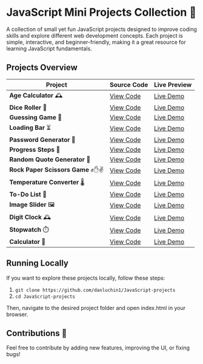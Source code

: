 # **JavaScript Mini Projects Collection** 🚀

A collection of small yet fun JavaScript projects designed to improve coding skills and explore different web development concepts. Each project is simple, interactive, and beginner-friendly, making it a great resource for learning JavaScript fundamentals.

## **Projects Overview**

| Project | Source Code | Live Preview |
|---------|------------|-------------|
| **Age Calculator** 🕰️ | [View Code](age_calculator)                     | [Live Demo](https://danluchin1agecalculator.netlify.app/)                               |
| **Dice Roller** 🎲 | [View Code](dice_roller)                           | [Live Demo](https://luchindan1diceroller.netlify.app/)                                  |
| **Guessing Game** 🎯 | [View Code](guessing_game)                       | [Live Demo](https://danluchin1guessinggame.netlify.app/)                                |
| **Loading Bar** ⏳ | [View Code](loading_bar)                           | [Live Demo](https://danluchin1loadingbar.netlify.app/)                                  |
| **Password Generator** 🔐 | [View Code](password_generator)             | [Live Demo](https://danluchin1passwordgenerator.netlify.app/)                           |
| **Progress Steps** 📶 | [View Code](progress_steps)                     | [Live Demo](https://danluchin1progresssteps.netlify.app/)                               |
| **Random Quote Generator** 📝 | [View Code](random_quote_generator)     | [Live Demo](https://danluchin1randomquotegenerator.netlify.app/)                        |
| **Rock Paper Scissors Game** ✊✋✌️ | [View Code](rock_paper_scissors) | [Live Demo](https://danluchin1rockpaperscissors.netlify.app/)                           |
| **Temperature Converter** 🌡️ | [View Code](temperature_conversion)      | [Live Demo](https://danluchin1temperatureconversion.netlify.app/)                       |
| **To-Do List** 📃| [View Code](todo_list)                               | [Live Demo](https://danluchin1todolist.netlify.app/)                                    |
| **Image Slider** 🖼️| [View Code](image_slider)                          | [Live Demo](https://danluchin1imageslider.netlify.app/)                                 |
| **Digit Clock** 🕰️| [View Code](digital_clock)                          | [Live Demo](https://danluchin1digitalclock.netlify.app/)                                |
| **Stopwatch** ⏱️| [View Code](stopwatch)                                | [Live Demo](https://danluchin1stopwatch.netlify.app/)                                   |
| **Calculator** 🔢| [View Code](calculator)                              | [Live Demo](https://danluchin1calculator.netlify.app/)                                  |

## **Running Locally**

If you want to explore these projects locally, follow these steps:<br>
1. `git clone https://github.com/danluchin1/JavaScript-projects`
2. `cd JavaScript-projects`<br>

Then, navigate to the desired project folder and open index.html in your browser.

## **Contributions 🤝**

Feel free to contribute by adding new features, improving the UI, or fixing bugs!